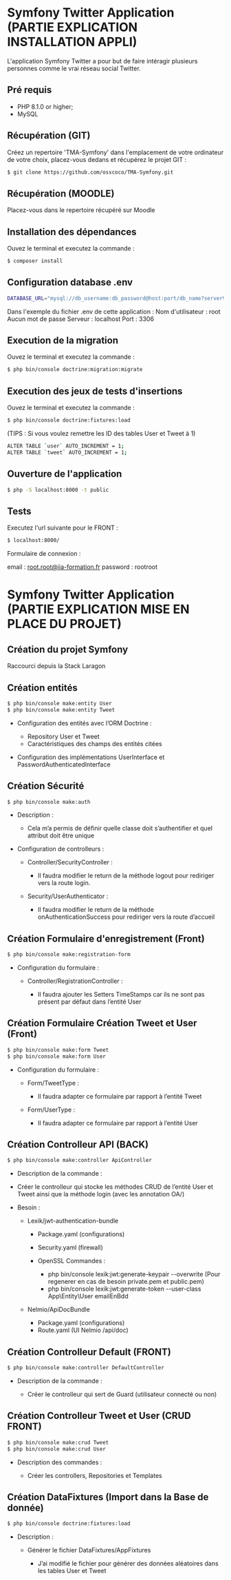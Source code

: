 Symfony Twitter Application (PARTIE EXPLICATION INSTALLATION APPLI)
========================

L'application Symfony Twitter a pour but de faire intéragir plusieurs personnes comme le vrai réseau social Twitter.

Pré requis
------------

  * PHP 8.1.0 or higher;
  * MySQL

Récupération (GIT)
------------

Créez un repertoire 'TMA-Symfony' dans l'emplacement de votre ordinateur de votre choix, placez-vous dedans et récupérez le projet GIT :

```bash
$ git clone https://github.com/osscoco/TMA-Symfony.git
```

Récupération (MOODLE)
------------

Placez-vous dans le repertoire récupéré sur Moodle

Installation des dépendances
------------

Ouvez le terminal et executez la commande :

```bash
$ composer install
```

Configuration database .env
------------

```bash
DATABASE_URL="mysql://db_username:db_password@host:port/db_name?serverVersion=8.0"
```

Dans l'exemple du fichier .env de cette application :
Nom d'utilisateur : root
Aucun mot de passe
Serveur : localhost
Port : 3306

Execution de la migration
------------

Ouvez le terminal et executez la commande :

```bash
$ php bin/console doctrine:migration:migrate
```

Execution des jeux de tests d'insertions
------------

Ouvez le terminal et executez la commande :

```bash
$ php bin/console doctrine:fixtures:load
```

(TIPS : Si vous voulez remettre les ID des tables User et Tweet à 1)

```bash
ALTER TABLE `user` AUTO_INCREMENT = 1;
ALTER TABLE `tweet` AUTO_INCREMENT = 1;
```

Ouverture de l'application
------------

```bash
$ php -S localhost:8000 -t public
```

Tests
-----

Executez l'url suivante pour le FRONT :

```bash
$ localhost:8000/
```
Formulaire de connexion :

email : root.root@iia-formation.fr
password : rootroot

Symfony Twitter Application (PARTIE EXPLICATION MISE EN PLACE DU PROJET)
========================

Création du projet Symfony
------------

Raccourci depuis la Stack Laragon

Création entités
------------

```bash
$ php bin/console make:entity User
$ php bin/console make:entity Tweet
```

* Configuration des entités avec l’ORM Doctrine :

  -	Repository User et Tweet
  -	Caractéristiques des champs des entités citées

*	Configuration des implémentations UserInterface et PasswordAuthenticatedInterface

Création Sécurité
------------

```bash
$ php bin/console make:auth
```

* Description :

  - Cela m’a permis de définir quelle classe doit s’authentifier et quel attribut doit être unique

* Configuration de controlleurs :
  
  -	Controller/SecurityController :
    
    *	Il faudra modifier le return de la méthode logout pour rediriger vers la route login.

  -	Security/UserAuthenticator :
    
    *	Il faudra modifier le return de la méthode onAuthenticationSuccess pour rediriger vers la route d’accueil

Création Formulaire d'enregistrement (Front)
------------

```bash
$ php bin/console make:registration-form
```

* Configuration du formulaire :

  -	Controller/RegistrationController :

    *	Il faudra ajouter les Setters TimeStamps car ils ne sont pas présent par défaut dans l’entité User

Création Formulaire Création Tweet et User (Front)
------------

```bash
$ php bin/console make:form Tweet
$ php bin/console make:form User
```

* Configuration du formulaire :

  -	Form/TweetType :

    *	Il faudra adapter ce formulaire par rapport à l’entité Tweet

  -	Form/UserType :

    *	Il faudra adapter ce formulaire par rapport à l’entité User

Création Controlleur API (BACK)
------------

```bash
$ php bin/console make:controller ApiController
```

* Description de la commande :

 -	Créer le controlleur qui stocke les méthodes CRUD de l’entité User et Tweet ainsi que la méthode login (avec les annotation OA/)

  *	Besoin : 

    - Lexik/jwt-authentication-bundle
    
      *	Package.yaml (configurations)
      *	Security.yaml (firewall)
      * OpenSSL Commandes : 
          
          - php bin/console lexik:jwt:generate-keypair --overwrite (Pour regenerer en cas de besoin private.pem et public.pem)
          - php bin/console lexik:jwt:generate-token --user-class App\Entity\User emailEnBdd

    - Nelmio/ApiDocBundle
      
      * Package.yaml (configurations)
      * Route.yaml (UI Nelmio /api/doc)

Création Controlleur Default (FRONT)
------------

```bash
$ php bin/console make:controller DefaultController
```

* Description de la commande :
  
  -	Créer le controlleur qui sert de Guard (utilisateur connecté ou non)

Création Controlleur Tweet et User (CRUD FRONT)
------------

```bash
$ php bin/console make:crud Tweet
$ php bin/console make:crud User
```

* Description des commandes :
  
  -	Créer les controllers, Repositories et Templates

Création DataFixtures (Import dans la Base de donnée)
------------

```bash
$ php bin/console doctrine:fixtures:load
```

* Description :

  -	Générer le fichier DataFixtures/AppFixtures
    
    * J’ai modifié le fichier pour générer des données aléatoires dans les tables User et Tweet















